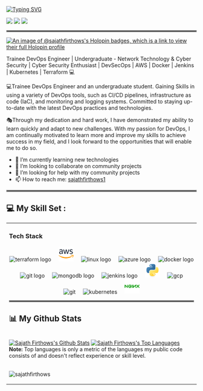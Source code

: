 [![Typing SVG](https://readme-typing-svg.demolab.com/?lines=Sajath+Firthows+here+😊;DevOps+Engineer+👨‍💻&size=30&font=PTSerif)](https://git.io/typing-svg)


![](https://komarev.com/ghpvc/?username=sajathfirthows&abbreviated=true)
![](https://custom-icon-badges.demolab.com/github/stars/sajathfirthows?color=red&style=flat&logo=star)
![](https://img.shields.io/github/followers/sajathfirthows?color=brightgreen&style=fla&logo=github)



<hr style="border:2px solid gray">

[![An image of @sajathfirthows's Holopin badges, which is a link to view their full Holopin profile](https://holopin.me/sajathfirthows)](https://holopin.io/@sajathfirthows)


Trainee DevOps Engineer | Undergraduate - Network Technology & Cyber Security | Cyber Security Enthusiast | DevSecOps | AWS | Docker | Jenkins | Kubernetes | Terraform 💻

💻Trainee DevOps Engineer and an undergraduate student. Gaining Skills in using a variety of DevOps tools, such as CI/CD pipelines, infrastructure as code (IaC), and monitoring and logging systems. Committed to staying up-to-date with the latest DevOps practices and technologies.

🎭Through my dedication and hard work, I have demonstrated my ability to learn quickly and adapt to new challenges. With my passion for DevOps, I am continually motivated to learn more and improve my skills to achieve success in my field, and I look forward to the opportunities that will enable me to do so.

- 🌱 I’m currently learning new technologies
- 👯 I’m looking to collaborate on community projects
- 🤔 I’m looking for help with my community projects
- 📫 How to reach me: <a href="https://sajathfirthows1.my.canva.site/" target="_blank">sajathfirthows1</a>



<hr style="border:2px solid gray">

## 💻 My Skill Set :  
<table><tr><td valign="top" width="33%">


###   Tech Stack  

<div align="center">
  <img src="https://cdn.jsdelivr.net/gh/devicons/devicon/icons/terraform/terraform-original.svg" height="40" alt="terraform logo"  />   
  <img width="12" />  
  <img src="https://raw.githubusercontent.com/devicons/devicon/master/icons/amazonwebservices/amazonwebservices-original-wordmark.svg" alt="aws" width="40" height="40"/>
  <img width="12" />
  <img src="https://cdn.jsdelivr.net/gh/devicons/devicon/icons/linux/linux-original.svg" height="40" alt="linux logo"  />
  <img width="12" />    
  <img src="https://cdn.jsdelivr.net/gh/devicons/devicon/icons/azure/azure-original.svg" height="40" alt="azure logo"  />
  <img width="12" />
  <img src="https://cdn.jsdelivr.net/gh/devicons/devicon/icons/docker/docker-original.svg" height="40" alt="docker logo"  />
  <img width="12" />
  <img src="https://cdn.jsdelivr.net/gh/devicons/devicon/icons/git/git-original.svg" height="40" alt="git logo"  />
  <img width="12" />
  <img src="https://cdn.jsdelivr.net/gh/devicons/devicon/icons/mongodb/mongodb-original.svg" height="40" alt="mongodb logo"  />
  <img width="12" />
  <img src="https://cdn.jsdelivr.net/gh/devicons/devicon/icons/jenkins/jenkins-original.svg" height="40" alt="jenkins logo"  /> 
  <img width="12" />
  <img src="https://raw.githubusercontent.com/devicons/devicon/master/icons/python/python-original.svg" alt="python" width="40" height="40"/>
  <img width="12" />
  <img src="https://www.vectorlogo.zone/logos/google_cloud/google_cloud-icon.svg" alt="gcp" width="40" height="40"/>
  <img width="12" />
  <img src="https://www.vectorlogo.zone/logos/git-scm/git-scm-icon.svg" alt="git" width="40" height="40"/> 
  <img width="12" />
  <img src="https://www.vectorlogo.zone/logos/kubernetes/kubernetes-icon.svg" alt="kubernetes" width="40" height="40"/>
  <img width="12" />
  <img src="https://raw.githubusercontent.com/devicons/devicon/master/icons/nginx/nginx-original.svg" alt="nginx" width="40" height="40"/>
</div>


<hr style="border:2px solid gray">

## 📊 My Github Stats

  <br/>
    <a href="https://github.com/sajathfirthows/github-readme-stats"><img alt="Sajath Firthows's Github Stats" src="https://github-readme-stats.vercel.app/api?username=sajathfirthows&show_icons=true&count_private=true&theme=react&hide_border=true&bg_color=0D1117" /></a>
  <a href="https://github.com/sajathfirthows/github-readme-stats"><img alt="Sajath Firthows's Top Languages" src="https://github-readme-stats.vercel.app/api/top-langs/?username=sajathfirthows&langs_count=8&count_private=true&layout=compact&theme=react&hide_border=true&bg_color=0D1117" /></a>
  <br/>
  <b>Note:</b> Top languages is only a metric of the languages my public code consists of and doesn't reflect experience or skill level.
  

<br/>
<br/>


<p><img align="center" src="https://github-readme-streak-stats.herokuapp.com/?user=sajathfirthows&" alt="sajathfirthows" /></p>




